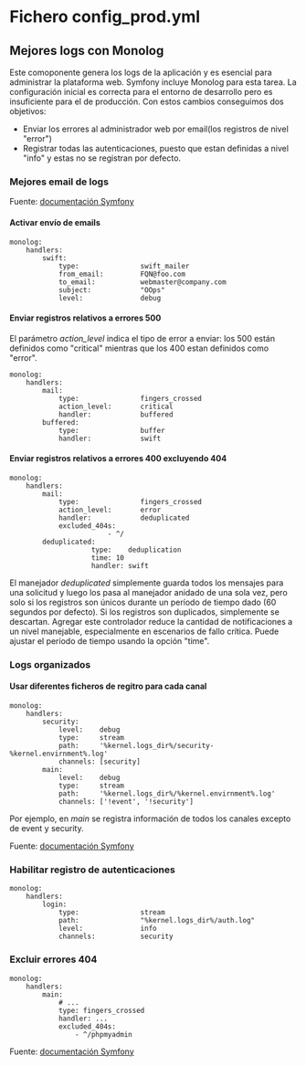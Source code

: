 Fichero config_prod.yml
=======

## Mejores logs con Monolog

Este comoponente genera los logs de la aplicación y es esencial para administrar la plataforma web. Symfony incluye Monolog para esta tarea.
La configuración inicial es correcta para el entorno de desarrollo pero es insuficiente para el de producción. Con estos cambios conseguimos dos objetivos:
* Enviar los errores al administrador web por email(los registros de nivel "error")
* Registrar todas las autenticaciones, puesto que estan definidas a nivel "info" y estas no se registran por defecto.


### Mejores email de logs

Fuente: [documentación Symfony](http://symfony.com/doc/3.4/logging/monolog_email.html)

#### Activar envío de emails

```
monolog:
    handlers:
        swift:
            type:               swift_mailer
            from_email:         FQN@foo.com
            to_email:           webmaster@company.com
            subject:            "OOps"
            level:              debug
```

#### Enviar registros relativos a errores 500

El parámetro *action_level* indica el tipo de error a enviar: los 500 están definidos como "critical" mientras que los 400 estan definidos como "error".

```
monolog:
    handlers:
        mail:
            type:               fingers_crossed
            action_level:       critical
            handler:            buffered
        buffered:
            type:               buffer
            handler:            swift
```

#### Enviar registros relativos a errores 400 excluyendo 404

```
monolog:
    handlers:
        mail:
            type:               fingers_crossed
            action_level:       error
            handler:            deduplicated
            excluded_404s:
                        - ^/
        deduplicated:
                    type:    deduplication                    
                    time: 10
                    handler: swift
```

El manejador *deduplicated* simplemente guarda todos los mensajes para una solicitud y luego los pasa al manejador anidado de una sola vez, pero solo si los registros son únicos durante un período de tiempo dado (60 segundos por defecto). Si los registros son duplicados, simplemente se descartan. Agregar este controlador reduce la cantidad de notificaciones a un nivel manejable, especialmente en escenarios de fallo crítica. Puede ajustar el período de tiempo usando la opción "time".

### Logs organizados

#### Usar diferentes ficheros de regitro para cada canal

```
monolog:
    handlers:
        security:
            level:    debug
            type:     stream
            path:     '%kernel.logs_dir%/security-%kernel.envirnment%.log'
            channels: [security]
        main:
            level:    debug
            type:     stream
            path:     '%kernel.logs_dir%/%kernel.envirnment%.log'
            channels: ['!event', '!security']
```
Por ejemplo, en *main* se registra información de todos los canales excepto de event y security.

Fuente: [documentación Symfony](http://symfony.com/doc/3.4/logging/channels_handlers.html)

### Habilitar registro de autenticaciones

```
monolog:
    handlers:
        login:
            type:               stream
            path:               "%kernel.logs_dir%/auth.log"
            level:              info
            channels:           security
```

### Excluir errores 404

```
monolog:
    handlers:
        main:
            # ...
            type: fingers_crossed
            handler: ...
            excluded_404s:
                - ^/phpmyadmin
```

Fuente: [documentación Symfony](http://symfony.com/doc/3.4/logging/monolog_regex_based_excludes.html)

